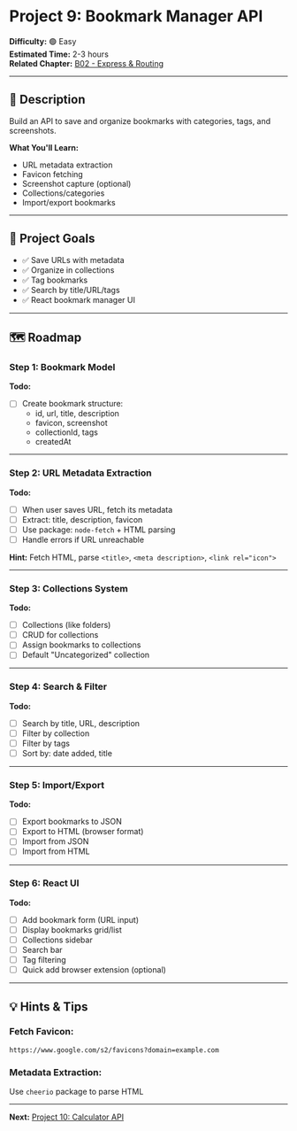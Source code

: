 # Project 9: Bookmark Manager API

**Difficulty:** 🟢 Easy  
**Estimated Time:** 2-3 hours  
**Related Chapter:** [B02 - Express & Routing](../chapters/B02_EXPRESS_AND_ROUTING.md)

---

## 📝 Description

Build an API to save and organize bookmarks with categories, tags, and screenshots.

**What You'll Learn:**
- URL metadata extraction
- Favicon fetching
- Screenshot capture (optional)
- Collections/categories
- Import/export bookmarks

---

## 🎯 Project Goals

- ✅ Save URLs with metadata
- ✅ Organize in collections
- ✅ Tag bookmarks
- ✅ Search by title/URL/tags
- ✅ React bookmark manager UI

---

## 🗺️ Roadmap

### Step 1: Bookmark Model
**Todo:**
- [ ] Create bookmark structure:
  - id, url, title, description
  - favicon, screenshot
  - collectionId, tags
  - createdAt

---

### Step 2: URL Metadata Extraction
**Todo:**
- [ ] When user saves URL, fetch its metadata
- [ ] Extract: title, description, favicon
- [ ] Use package: `node-fetch` + HTML parsing
- [ ] Handle errors if URL unreachable

**Hint:** Fetch HTML, parse `<title>`, `<meta description>`, `<link rel="icon">`

---

### Step 3: Collections System
**Todo:**
- [ ] Collections (like folders)
- [ ] CRUD for collections
- [ ] Assign bookmarks to collections
- [ ] Default "Uncategorized" collection

---

### Step 4: Search & Filter
**Todo:**
- [ ] Search by title, URL, description
- [ ] Filter by collection
- [ ] Filter by tags
- [ ] Sort by: date added, title

---

### Step 5: Import/Export
**Todo:**
- [ ] Export bookmarks to JSON
- [ ] Export to HTML (browser format)
- [ ] Import from JSON
- [ ] Import from HTML

---

### Step 6: React UI
**Todo:**
- [ ] Add bookmark form (URL input)
- [ ] Display bookmarks grid/list
- [ ] Collections sidebar
- [ ] Search bar
- [ ] Tag filtering
- [ ] Quick add browser extension (optional)

---

## 💡 Hints & Tips

### Fetch Favicon:
```
https://www.google.com/s2/favicons?domain=example.com
```

### Metadata Extraction:
Use `cheerio` package to parse HTML

---

**Next:** [Project 10: Calculator API](10-calculator-api.md)
